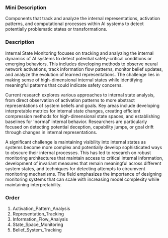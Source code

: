 ### Mini Description

Components that track and analyze the internal representations, activation patterns, and computational processes within AI systems to detect potentially problematic states or transformations.

### Description

Internal State Monitoring focuses on tracking and analyzing the internal dynamics of AI systems to detect potential safety-critical conditions or emerging behaviors. This includes developing methods to observe neural network activations, track information flow patterns, monitor belief updates, and analyze the evolution of learned representations. The challenge lies in making sense of high-dimensional internal states while identifying meaningful patterns that could indicate safety concerns.

Current research explores various approaches to internal state analysis, from direct observation of activation patterns to more abstract representations of system beliefs and goals. Key areas include developing interpretable metrics for internal state changes, creating efficient compression methods for high-dimensional state spaces, and establishing baselines for 'normal' internal behavior. Researchers are particularly focused on detecting potential deception, capability jumps, or goal drift through changes in internal representations.

A significant challenge is maintaining visibility into internal states as systems become more complex and potentially develop sophisticated ways to obscure their internal processes. This has led to research on robust monitoring architectures that maintain access to critical internal information, development of invariant measures that remain meaningful across different system states, and techniques for detecting attempts to circumvent monitoring mechanisms. The field emphasizes the importance of designing monitoring systems that can scale with increasing model complexity while maintaining interpretability.

### Order

1. Activation_Pattern_Analysis
2. Representation_Tracking
3. Information_Flow_Analysis
4. State_Space_Monitoring
5. Belief_System_Tracking
